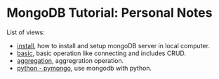 # MongoDB Tutorial: Personal Notes

List of views:
- [install](install.md), how to install and setup mongoDB server in local computer.
- [basic](basic/readme.md), basic operation like connecting and includes CRUD.
- [aggregation](aggregation/readme.md), aggregration operation.
- [python - pymongo](python_way), use mongodb with python.